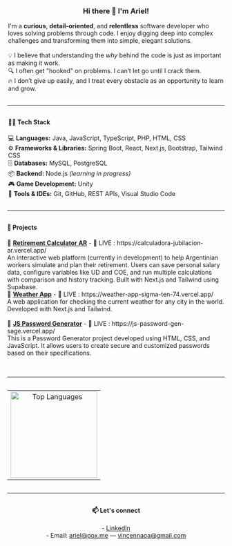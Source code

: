 <div align="center" style="max-width: 700px; margin: auto;">

  <h3>Hi there 👋 I'm Ariel!</h3>

  <p style="max-width: 500px; text-align: left; margin: auto;">
    I'm a <strong>curious</strong>, <strong>detail-oriented</strong>, and <strong>relentless</strong> software developer who loves solving problems through code. I enjoy digging deep into complex challenges and transforming them into simple, elegant solutions.<br><br>
    💡 I believe that understanding the <em>why</em> behind the code is just as important as making it work.<br>
    🔍 I often get "hooked" on problems. I can’t let go until I crack them.<br>
    🔥 I don’t give up easily, and I treat every obstacle as an opportunity to learn and grow.
  </p>

  <hr style="margin: 30px 0; width: 100%;" />

  <div style="max-width: 500px; margin: auto; text-align: left;" align="left">
  <h4>👨‍💻 Tech Stack</h4>
  <ul style="list-style: none; padding-left: 0;">
    <li>💻 <strong>Languages:</strong> Java, JavaScript, TypeScript, PHP, HTML, CSS</li>
    <li>⚙️ <strong>Frameworks & Libraries:</strong> Spring Boot, React, Next.js, Bootstrap, Tailwind CSS</li>
    <li>🗄️ <strong>Databases:</strong> MySQL, PostgreSQL</li>
    <li>📦 <strong>Backend:</strong> Node.js <em>(learning in progress)</em></li>
    <li>🎮 <strong>Game Development:</strong> Unity</li>
    <li>🧰 <strong>Tools & IDEs:</strong> Git, GitHub, REST APIs, Visual Studio Code</li>
  </ul>
</div>

  <hr style="margin: 30px 0; width: 100%; text-align: left;" align="left" />

  <h4 align="left">💼 Projects</h4>

  <div style="max-width: 600px; margin: auto; text-align: left;" align="left">
    <ul style="list-style: none; padding-left: 0;">
      <li>
        🔗 <strong><a href="https://github.com/arielvincennao/calculadora-jubilacion-ar" target="_blank">Retirement Calculator AR</a></strong> - 🔴 LIVE : https://calculadora-jubilacion-ar.vercel.app/<br>
        An interactive web platform (currently in development) to help Argentinian workers simulate and plan their retirement. Users can save personal salary data, configure variables like UD and COE, and run multiple calculations with comparison and history tracking. Built with Next.js and Tailwind using Supabase.
      </li>
      <li>
        🔗 <strong><a href="https://github.com/arielvincennao/weather-app" target="_blank">Weather App</a></strong> - 🔴 LIVE : https://weather-app-sigma-ten-74.vercel.app/<br>
        A web application for checking the current weather for any city in the world. Developed with Next.js and Tailwind.
      </li>
      <br>
      <li>
        🔗 <strong><a href="https://github.com/arielvincennao/js-password-gen" target="_blank">JS Password Generator</a></strong> - 🔴 LIVE : https://js-password-gen-sage.vercel.app/<br>
        This is a Password Generator project developed using HTML, CSS, and JavaScript. It allows users to create secure and customized passwords based on their specifications.
      </li>
      <br>
    </ul>
  </div>

  <hr style="margin: 30px 0; width: 100%;" />

  <table border="0" align="center" style="max-width: 600px; width: 100%; border-collapse: collapse; border: none;">
    <tr>
      <td style="border: none; text-align: center;">
        <img 
          src="https://github-readme-stats.vercel.app/api/top-langs/?username=arielvincennao&theme=tokyonight&show_icons=true&hide_border=true&layout=compact" 
          height="200" 
          alt="Top Languages" 
          style="border: 0;" />
      </td>
    </tr>
  </table>

  <hr style="margin: 30px 0; width: 100%;" />

  <h4>📫 Let's connect</h4>
  <p>
    - <a href="https://www.linkedin.com/in/ariel-vincennao/" target="_blank" rel="noopener noreferrer">LinkedIn</a><br>
    - Email: <a href="mailto:ariel@pox.me">ariel@pox.me</a> — <a href="mailto:vincennaoa@gmail.com">vincennaoa@gmail.com</a>
  </p>

</div>
